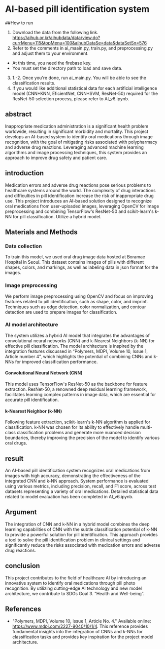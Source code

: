 # AI-based pill identification system
##How to run
1. Download the data from the following link. https://aihub.or.kr/aihubdata/data/view.do?currMenu=115&topMenu=100&aihubDataSe=data&dataSetSn=576
2. Refer to the comments in ai_maain.py, train.py, and preprocessing.py and adjust them to your environment.
  - At this time, you need the firebase key.
  - You must set the directory path to load and save data.
3. 1.-2. Once you're done, run ai_main.py. You will be able to see the classification results.
4. If you would like additional statistical data for each artificial intelligence model (CNN+KNN, EficientNet, CNN+SVM, ResNet-50) required for the ResNet-50 selection process, please refer to AI_v6.ipynb.
## abstract

Inappropriate medication administration is a significant health problem worldwide, resulting in significant morbidity and mortality. This project develops an AI-based system to identify oral medications through image recognition, with the goal of mitigating risks associated with polypharmacy and adverse drug reactions. Leveraging advanced machine learning algorithms and image processing techniques, this system provides an approach to improve drug safety and patient care.



## introduction

Medication errors and adverse drug reactions pose serious problems to healthcare systems around the world. The complexity of drug interactions and difficulties in pill identification increase the risk of inappropriate drug use. This project introduces an AI-based solution designed to recognize oral medications from user-uploaded images, leveraging OpenCV for image preprocessing and combining TensorFlow's ResNet-50 and scikit-learn's k-NN for pill classification. Utilize a hybrid model.

## Materials and Methods

### Data collection

To train this model, we used oral drug image data hosted at Boramae Hospital in Seoul. This dataset contains images of pills with different shapes, colors, and markings, as well as labeling data in json format for the images.

### Image preprocessing

We perform image preprocessing using OpenCV and focus on improving features related to pill identification, such as shape, color, and imprint. Techniques such as edge detection, color normalization, and contour detection are used to prepare images for classification.

### AI model architecture

The system utilizes a hybrid AI model that integrates the advantages of convolutional neural networks (CNN) and k-Nearest Neighbors (k-NN) for effective pill classification. The model architecture is inspired by the integration features discussed in “Polymers, MDPI, Volume 10, Issue 1, Article number 4”, which highlights the potential of combining CNNs and k-NNs for improved classification performance.

#### Convolutional Neural Network (CNN)

This model uses TensorFlow's ResNet-50 as the backbone for feature extraction. ResNet-50, a renowned deep residual learning framework, facilitates learning complex patterns in image data, which are essential for accurate pill identification.

#### k-Nearest Neighbor (k-NN)

Following feature extraction, scikit-learn's k-NN algorithm is applied for classification. k-NN was chosen for its ability to effectively handle multi-class classification problems and generate more nuanced decision boundaries, thereby improving the precision of the model to identify various oral drugs.

## result

An AI-based pill identification system recognizes oral medications from images with high accuracy, demonstrating the effectiveness of the integrated CNN and k-NN approach. System performance is evaluated using various metrics, including precision, recall, and F1 score, across test datasets representing a variety of oral medications. Detailed statistical data related to model evaluation has been completed in AI_v6.ipynb.

## Argument

The integration of CNN and k-NN in a hybrid model combines the deep learning capabilities of CNN with the subtle classification potential of k-NN to provide a powerful solution for pill identification. This approach provides a tool to solve the pill identification problem in clinical settings and significantly reduce the risks associated with medication errors and adverse drug reactions.

## conclusion

This project contributes to the field of healthcare AI by introducing an innovative system to identify oral medications through pill photo recognition. By utilizing cutting-edge AI technology and new model architecture, we contribute to SDGs Goal 3. “Health and Well-being”.

## References

- "Polymers, MDPI, Volume 10, Issue 1, Article No. 4." Available online: https://www.mdpi.com/2227-9040/10/1/4. This reference provides fundamental insights into the integration of CNNs and k-NNs for classification tasks and provides key inspiration for the project model architecture.